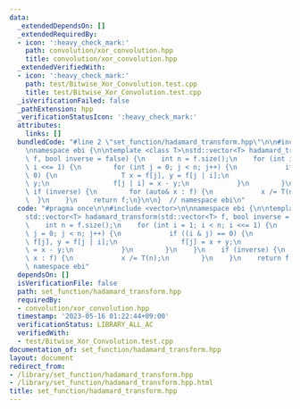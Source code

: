 ```yaml
---
data:
  _extendedDependsOn: []
  _extendedRequiredBy:
  - icon: ':heavy_check_mark:'
    path: convolution/xor_convolution.hpp
    title: convolution/xor_convolution.hpp
  _extendedVerifiedWith:
  - icon: ':heavy_check_mark:'
    path: test/Bitwise_Xor_Convolution.test.cpp
    title: test/Bitwise_Xor_Convolution.test.cpp
  _isVerificationFailed: false
  _pathExtension: hpp
  _verificationStatusIcon: ':heavy_check_mark:'
  attributes:
    links: []
  bundledCode: "#line 2 \"set_function/hadamard_transform.hpp\"\n\n#include <vector>\n\
    \nnamespace ebi {\n\ntemplate <class T>\nstd::vector<T> hadamard_transform(std::vector<T>\
    \ f, bool inverse = false) {\n    int n = f.size();\n    for (int i = 1; i < n;\
    \ i <<= 1) {\n        for (int j = 0; j < n; j++) {\n            if ((i & j) ==\
    \ 0) {\n                T x = f[j], y = f[j | i];\n                f[j] = x +\
    \ y;\n                f[j | i] = x - y;\n            }\n        }\n    }\n   \
    \ if (inverse) {\n        for (auto& x : f) {\n            x /= T(n);\n      \
    \  }\n    }\n    return f;\n}\n\n}  // namespace ebi\n"
  code: "#pragma once\n\n#include <vector>\n\nnamespace ebi {\n\ntemplate <class T>\n\
    std::vector<T> hadamard_transform(std::vector<T> f, bool inverse = false) {\n\
    \    int n = f.size();\n    for (int i = 1; i < n; i <<= 1) {\n        for (int\
    \ j = 0; j < n; j++) {\n            if ((i & j) == 0) {\n                T x =\
    \ f[j], y = f[j | i];\n                f[j] = x + y;\n                f[j | i]\
    \ = x - y;\n            }\n        }\n    }\n    if (inverse) {\n        for (auto&\
    \ x : f) {\n            x /= T(n);\n        }\n    }\n    return f;\n}\n\n}  //\
    \ namespace ebi"
  dependsOn: []
  isVerificationFile: false
  path: set_function/hadamard_transform.hpp
  requiredBy:
  - convolution/xor_convolution.hpp
  timestamp: '2023-05-16 01:22:44+09:00'
  verificationStatus: LIBRARY_ALL_AC
  verifiedWith:
  - test/Bitwise_Xor_Convolution.test.cpp
documentation_of: set_function/hadamard_transform.hpp
layout: document
redirect_from:
- /library/set_function/hadamard_transform.hpp
- /library/set_function/hadamard_transform.hpp.html
title: set_function/hadamard_transform.hpp
---
```

